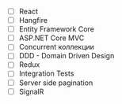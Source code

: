 - [ ] React
- [ ] Hangfire
- [ ] Entity Framework Core
- [ ] ASP.NET Core MVC
- [ ] Concurrent коллекции
- [ ] DDD - Domain Driven Design
- [ ] Redux
- [ ] Integration Tests
- [ ] Server side pagination
- [ ] SignalR